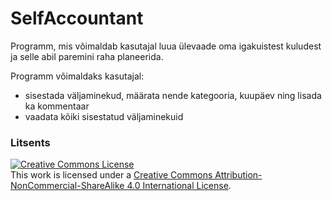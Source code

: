 # SelfAccountant

Programm, mis võimaldab kasutajal luua ülevaade oma igakuistest kuludest ja selle abil paremini raha planeerida.

Programm võimaldaks kasutajal:
* sisestada väljaminekud, määrata nende kategooria, kuupäev ning lisada ka kommentaar
* vaadata kõiki sisestatud väljaminekuid

### Litsents

<a rel="license" href="http://creativecommons.org/licenses/by-nc-sa/4.0/"><img alt="Creative Commons License" style="border-width:0" src="https://i.creativecommons.org/l/by-nc-sa/4.0/88x31.png" /></a><br />This work is licensed under a <a rel="license" href="http://creativecommons.org/licenses/by-nc-sa/4.0/">Creative Commons Attribution-NonCommercial-ShareAlike 4.0 International License</a>.
